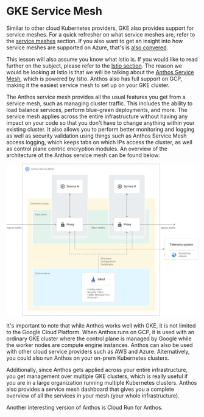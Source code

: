 # GKE Service Mesh

Similar to other cloud Kubernetes providers, GKE also provides support for service meshes. For a quick refresher on what service meshes are, refer to the [service meshes](../ServiceMesh101/what-are-service-meshes.md) section. If you also want to get an insight into how service meshes are supported on Azure, that's is [also convered](../AKS101/aks-service-mesh.md).

This lesson will also assume you know what Istio is. If you would like to read further on the subject, please refer to the [Istio section](../ServiceMesh101/what-is-istio.md). The reason we would be looking at Istio is that we will be talking about the [Anthos Service Mesh](https://cloud.google.com/service-mesh/docs/overview), which is powered by Istio. Anthos also has full support on GCP, making it the easiest service mesh to set up on your GKE cluster.

The Anthos service mesh provides all the usual features you get from a service mesh, such as managing cluster traffic. This includes the ability to load balance services, perform blue-green deployments, and more. The service mesh applies across the entire infrastructure without having any impact on your code so that you don't have to change anything within your existing cluster. It also allows you to perform better monitoring and logging as well as security validation using things such as Anthos Service Mesh access logging, which keeps tabs on which IPs access the cluster, as well as control plane centric encryption modules. An overview of the architecture of the Anthos service mesh can be found below:

![Anthos Service Mesh architecture](mesh-arch.svg)

It's important to note that while Anthos works well with GKE, it is not limited to the Google Cloud Platform. When Anthos runs on GCP, it is used with an ordinary GKE cluster where the control plane is managed by Google while the worker nodes are compute engine instances. Anthos can also be used with other cloud service providers such as AWS and Azure. Alternatively, you could also run Anthos on your on-prem Kubernetes clusters.

Additionally, since Anthos gets applied across your entire infrastructure, you get management over multiple GKE clusters, which is really useful if you are in a large organization running multiple Kubernetes clusters. Anthos also provides a service mesh dashboard that gives you a complete overview of all the services in your mesh (your whole infrastructure). 

Another interesting version of Anthos is Cloud Run for Anthos.